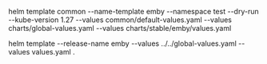helm template common --name-template emby --namespace test --dry-run  --kube-version 1.27 --values common/default-values.yaml --values charts/global-values.yaml --values charts/stable/emby/values.yaml


helm template --release-name emby --values ../../global-values.yaml --values values.yaml .